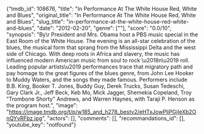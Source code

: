 {"tmdb_id": 108676, "title": "In Performance At The White House Red, White and Blues", "original_title": "In Performance At The White House Red, White and Blues", "slug_title": "in-performance-at-the-white-house-red-white-and-blues", "date": "2012-02-20", "genre": [""], "score": "0.0/10", "synopsis": "By\r President and Mrs. Obama host a PBS music special in the East Room of the White House. The evening is an all-star celebration of the blues, the musical form that sprang from the Mississippi Delta and the west side of Chicago. With deep roots in Africa and slavery, the music has influenced modern American music from soul to rock \u2018n\u2019 roll. Leading popular artists\u2019 performances trace that migratory path and pay homage to the great figures of the blues genre, from John Lee Hooker to Muddy Waters, and the songs they made famous.  Performers include B.B. King, Booker T. Jones, Buddy Guy, Derek Trucks, Susan Tedeschi, Gary Clark Jr., Jeff Beck, Keb Mo, Mick Jagger, Shemekia Copeland, Troy \"Trombone Shorty\" Andrews, and Warren Haynes, with Taraji P. Henson as the program host.", "image": "https://image.tmdb.org/t/p/w185_and_h278_bestv2/eHTxJowPliPGjIeXb2OnQYvRFbz.jpg", "actors": [], "comments": [], "recommandations_id": [], "youtube_key": "notfound"}